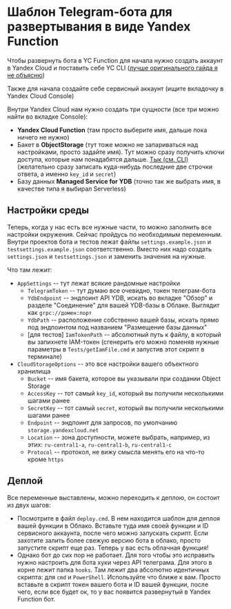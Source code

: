 # Шаблон Telegram-бота для развертывания в виде Yandex Function

Чтобы развернуть бота в YC Function для начала нужно создать аккаунт в Yandex Cloud и поставить себе YC CLI ([лучше оригинального гайда я не объясню](https://cloud.yandex.ru/docs/cli/quickstart#install))

Также для начала создайте себе сервисный аккаунт (ищите вкладочку в Yandex Cloud Console) 

Внутри Yandex Cloud нам нужно создать три сущности (все три можно найти во вкладке Console):
 - **Yandex Cloud Function** (там просто выберите имя, дальше пока ничего не нужно)
 - Бакет в **ObjectStorage** (тут тоже можно не запариваться над настройками, просто задайте имя). Тут можно сразу получить ключи доступа, которые нам понадабятся дальше. [Тык (см. CLI)](https://cloud.yandex.ru/docs/iam/operations/sa/create-access-key) (желательно сразу записать куда-нибудь последние две строчки ответа, а именно `key_id` и `secret`)
 - Базу данных **Managed Service for YDB** (точно так же выбрать имя, в качестве типа я выбирал Serverless)

## Настройки среды

Теперь, когда у нас есть все нужные части, то можно заполнить все настройки окружения. Сейчас пройдусь по необходимым переменным.
Внутри проектов бота и тестов лежат файлы `settings.example.json` и `testsettings.example.json` соответственно. Вместо них надо создать `settings.json` и `testsettings.json` и заменить значения на нужные.

Что там лежит:
 - `AppSettings` -- тут лежат всякие рандомные настройки
   -  `TelegramToken` -- тут думаю все очевидно, токен телеграм-бота
   -  `YdbEndpoint` -- эндпоинт API YDB, искать во вкладке "Обзор" и разделе "Соединение" для вашей YDB-базы в Облаке. Выглядит как `grpc://домен:порт`
   -  `YdbPath` -- расположение собственно вашей базы, искать прямо под эндпоинтом под названием "Размещение базы данных"
   -  [для тестов] `IamTokenPath` -- абсолютный путь к файлу, в который вы запихнете IAM-токен (сгенерить его можно поменяв нужные параметры в `Tests/getIamFile.cmd` и запустив этот скрипт в терминале)
 -  `CloudStorageOptions` -- это все настройки вашего объектного хранилища
    -  `Bucket` -- имя бакета, которое вы указывали при создании Object Storage
    -  `AccessKey` -- тот самый `key_id`, который вы получили несколькими шагами ранее
    -  `SecretKey` -- тот самый `secret`, который вы получили несколькими шагами ранее
    -  `Endpoint` -- эндпоинт для запросов, по умолчанию `storage.yandexcloud.net`
    -  `Location` -- зона доступности, можете выбрать, например, из этих: `ru-central1-a`, `ru-central1-b`, `ru-central1-c`
    -  `Protocol` -- протокол, не вижу смысла менять его на что-то кроме `https`


## Деплой

Все переменные выставлены, можно переходить к деплою, он состоит из двух шагов:
 - Посмотрите в файл `deploy.cmd`. В нем находится шаблон для деплоя вашей функции в Облако. Вставьте туда имя своей функции и ID сервисного аккаунта, после чего можно запускать скрипт. Если захотите залить более свежую версию бота в облако, просто запустите скрипт еще раз. Теперь у вас есть облачная функция!
 - Однако бот до сих пор не работает. Для того чтобы это исправить нужно настроить для бота хуки через API телеграма. Для этого в корне лежит папка `hooks`. Там лежит два абсолютно идентичных скрипта: для `cmd` и `PowerShell`. Используйте что ближе к вам. Просто вставьте в скрипт токен вашего бота и ID вашей функции, после чего, если все будет ок, то у вас появится развернутый в Yandex Function бот.
